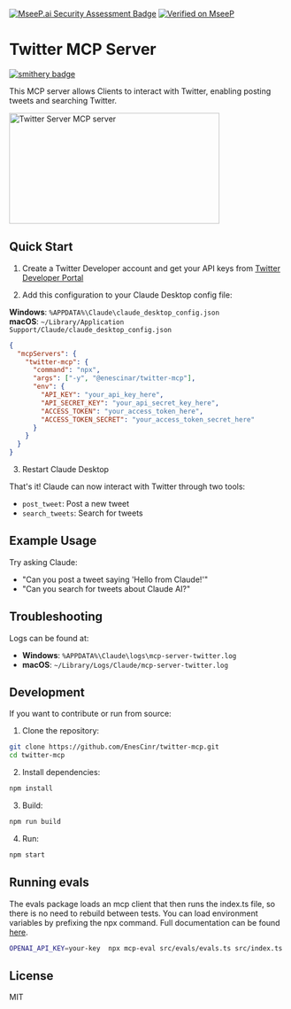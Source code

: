 [![MseeP.ai Security Assessment Badge](https://mseep.net/pr/enescinr-twitter-mcp-badge.png)](https://mseep.ai/app/enescinr-twitter-mcp)
[![Verified on MseeP](https://mseep.ai/badge.svg)](https://mseep.ai/app/d2329f65-8770-402c-9c0e-a3d1c9851a2b)

# Twitter MCP Server

[![smithery badge](https://smithery.ai/badge/@enescinar/twitter-mcp)](https://smithery.ai/server/@enescinar/twitter-mcp)

This MCP server allows Clients to interact with Twitter, enabling posting tweets and searching Twitter.

<a href="https://glama.ai/mcp/servers/dhsudtc7cd">
  <img width="380" height="200" src="https://glama.ai/mcp/servers/dhsudtc7cd/badge" alt="Twitter Server MCP server" />
</a>

## Quick Start

1. Create a Twitter Developer account and get your API keys from [Twitter Developer Portal](https://developer.twitter.com/en/portal/dashboard)

2. Add this configuration to your Claude Desktop config file:

**Windows**: `%APPDATA%\Claude\claude_desktop_config.json`  
**macOS**: `~/Library/Application Support/Claude/claude_desktop_config.json`

```json
{
  "mcpServers": {
    "twitter-mcp": {
      "command": "npx",
      "args": ["-y", "@enescinar/twitter-mcp"],
      "env": {
        "API_KEY": "your_api_key_here",
        "API_SECRET_KEY": "your_api_secret_key_here",
        "ACCESS_TOKEN": "your_access_token_here",
        "ACCESS_TOKEN_SECRET": "your_access_token_secret_here"
      }
    }
  }
}
```

3. Restart Claude Desktop

That's it! Claude can now interact with Twitter through two tools:

- `post_tweet`: Post a new tweet
- `search_tweets`: Search for tweets

## Example Usage

Try asking Claude:
- "Can you post a tweet saying 'Hello from Claude!'"
- "Can you search for tweets about Claude AI?"

## Troubleshooting

Logs can be found at:
- **Windows**: `%APPDATA%\Claude\logs\mcp-server-twitter.log`
- **macOS**: `~/Library/Logs/Claude/mcp-server-twitter.log`


## Development

If you want to contribute or run from source:

1. Clone the repository:
```bash
git clone https://github.com/EnesCinr/twitter-mcp.git
cd twitter-mcp
```

2. Install dependencies:
```bash
npm install
```

3. Build:
```bash
npm run build
```

4. Run:
```bash
npm start
```



## Running evals

The evals package loads an mcp client that then runs the index.ts file, so there is no need to rebuild between tests. You can load environment variables by prefixing the npx command. Full documentation can be found [here](https://www.mcpevals.io/docs).

```bash
OPENAI_API_KEY=your-key  npx mcp-eval src/evals/evals.ts src/index.ts
```
## License

MIT
